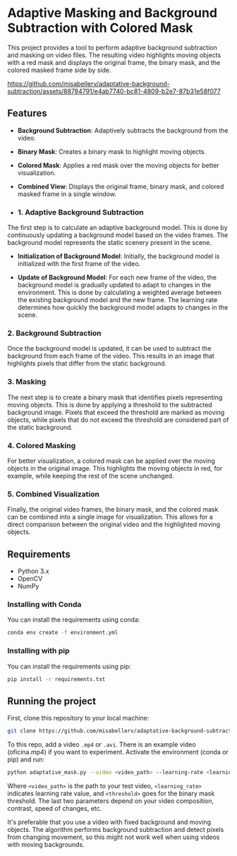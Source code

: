 # Adaptive Masking and Background Subtraction with Colored Mask

This project provides a tool to perform adaptive background subtraction and masking on video files. The resulting video highlights moving objects with a red mask and displays the original frame, the binary mask, and the colored masked frame side by side.

https://github.com/misabellerv/adaptative-background-subtraction/assets/88784791/e4ab7740-bc81-4809-b2e7-87b31e58f077

## Features

- **Background Subtraction**: Adaptively subtracts the background from the video.
- **Binary Mask**: Creates a binary mask to highlight moving objects.
- **Colored Mask**: Applies a red mask over the moving objects for better visualization.
- **Combined View**: Displays the original frame, binary mask, and colored masked frame in a single window.

- ### 1. Adaptive Background Subtraction

The first step is to calculate an adaptive background model. This is done by continuously updating a background model based on the video frames. The background model represents the static scenery present in the scene.

- **Initialization of Background Model**: Initially, the background model is initialized with the first frame of the video.
  
- **Update of Background Model**: For each new frame of the video, the background model is gradually updated to adapt to changes in the environment. This is done by calculating a weighted average between the existing background model and the new frame. The learning rate determines how quickly the background model adapts to changes in the scene. 

### 2. Background Subtraction

Once the background model is updated, it can be used to subtract the background from each frame of the video. This results in an image that highlights pixels that differ from the static background.

### 3. Masking

The next step is to create a binary mask that identifies pixels representing moving objects. This is done by applying a threshold to the subtracted background image. Pixels that exceed the threshold are marked as moving objects, while pixels that do not exceed the threshold are considered part of the static background.

### 4. Colored Masking

For better visualization, a colored mask can be applied over the moving objects in the original image. This highlights the moving objects in red, for example, while keeping the rest of the scene unchanged.

### 5. Combined Visualization

Finally, the original video frames, the binary mask, and the colored mask can be combined into a single image for visualization. This allows for a direct comparison between the original video and the highlighted moving objects.

## Requirements

- Python 3.x
- OpenCV
- NumPy

### Installing with Conda
You can install the requirements using conda:

```bash
conda env create -f environment.yml
```
### Installing with pip
You can install the requirements using pip:

```bash
pip install -r requirements.txt
```
## Running the project
First, clone this repository to your local machine:
```bash
git clone https://github.com/misabellerv/adaptative-background-subtraction.git
```
To this repo, add a video `.mp4` or `.avi`. There is an example video (oficina.mp4) if you want to experiment.
Activate the environment (conda or pip) and run:
```bash
python adaptative_mask.py --video <video_path> --learning-rate <learning_rate> --threshold <threshold>
```
Where `<video_path>` is the path to your test video, `<learning_rate>` indicates learning rate value, and `<threshold>` goes for the binary mask threshold. The last two parameters depend on your video composition, contrast, speed of changes, etc.

It's preferable that you use a video with fixed background and moving objects. The algorithm performs background subtraction and detect pixels from changing movement, so this might not work well when using videos with moving backgrounds.
